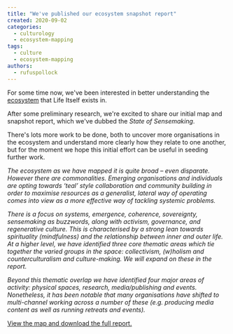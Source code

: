 ```yaml
---
title: "We've published our ecosystem snapshot report"
created: 2020-09-02
categories: 
  - culturology
  - ecosystem-mapping
tags: 
  - culture
  - ecosystem-mapping
authors: 
  - rufuspollock
---
```


For some time now, we've been interested in better understanding the [ecosystem](http://lifeitself.org/ecosystem) that Life Itself exists in.

After some preliminary research, we're excited to share our initial map and snapshot report, which we've dubbed the _State of Sensemaking_.

There's lots more work to be done, both to uncover more organisations in the ecosystem and understand more clearly how they relate to one another, but for the moment we hope this initial effort can be useful in seeding further work.

_The ecosystem as we have mapped it is quite broad – even disparate. However there are commonalities. Emerging organisations and individuals are opting towards ‘teal’ style collaboration and community building in order to maximise resources as a generalist, lateral way of operating comes into view as a more effective way of tackling systemic problems._

_There is a focus on systems, emergence, coherence, sovereignty, sensemaking as buzzwords, along with activism, governance, and regenerative culture. This is characterised by a strong lean towards spirituality (mindfulness) and the relationship between inner and outer life. At a higher level, we have identified three core thematic areas which tie together the varied groups in the space: collectivism, (w)holism and counterculturalism and culture-making. We will expand on these in the report._

_Beyond this thematic overlap we have identified four major areas of activity: physical spaces, research, media/publishing and events. Nonetheless, it has been notable that many organisations have shifted to multi-channel working across a number of these (e.g. producing media content as well as running retreats and events)._

[View the map and download the full report.](https://secondrenaissance.net/ecosystem/state-of-sensemaking-2020)
